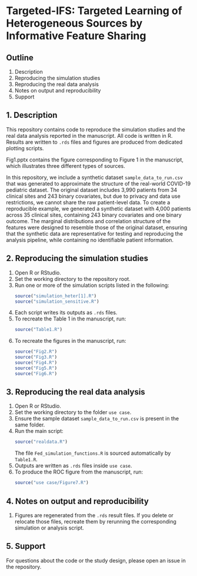 # Targeted-IFS: Targeted Learning of Heterogeneous Sources by Informative Feature Sharing 

## Outline

1. Description 
2. Reproducing the simulation studies
3. Reproducing the real data analysis
4. Notes on output and reproducibility
5. Support

## 1. Description

This repository contains code to reproduce the simulation studies and the real data analysis reported in the manuscript. All code is written in R. Results are written to `.rds` files and figures are produced from dedicated plotting scripts.

Fig1.pptx contains the figure corresponding to Figure 1 in the manuscript, which illustrates three different types of sources.

In this repository, we include a synthetic dataset `sample_data_to_run.csv` that was generated to approximate the structure of the real-world COVID-19 pediatric dataset. The original dataset includes 3,990 patients from 34 clinical sites and 243 binary covariates, but due to privacy and data use restrictions, we cannot share the raw patient-level data. To create a reproducible example, we generated a synthetic dataset with 4,000 patients across 35 clinical sites, containing 243 binary covariates and one binary outcome. The marginal distributions and correlation structure of the features were designed to resemble those of the original dataset, ensuring that the synthetic data are representative for testing and reproducing the analysis pipeline, while containing no identifiable patient information.
## 2. Reproducing the simulation studies

1. Open R or RStudio.
2. Set the working directory to the repository root.
3. Run one or more of the simulation scripts listed in the following:
   ```r
   source("simulation_heter[1].R")
   source("simulation_sensitive.R")
   ```
4. Each script writes its outputs as `.rds` files.
6. To recreate the Table 1 in the manuscript, run:
   ```r
   source("Table1.R")
   ```
8. To recreate the figures in the manuscript, run:
   ```r
   source("Fig2.R")
   source("Fig3.R")
   source("Fig4.R")
   source("Fig5.R")
   source("Fig6.R")
   ```

## 3. Reproducing the real data analysis

1. Open R or RStudio.
2. Set the working directory to the folder `use case`.
3. Ensure the sample dataset `sample_data_to_run.csv` is present in the same folder.
4. Run the main script:
   ```r
   source("realdata.R")
   ```
   The file `Fed_simulation_functions.R` is sourced automatically by `Table1.R`.
5. Outputs are written as `.rds` files inside `use case`.
6. To produce the ROC figure from the manuscript, run:
   ```r
   source("use case/Figure7.R")
   ```
   
   

## 4. Notes on output and reproducibility

1. Figures are regenerated from the `.rds` result files. If you delete or relocate those files, recreate them by rerunning the corresponding simulation or analysis script.

## 5. Support

For questions about the code or the study design, please open an issue in the repository.
